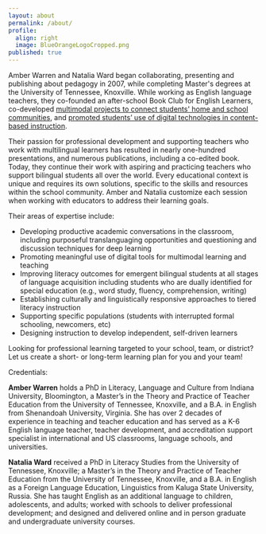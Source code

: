 ```yaml
---
layout: about
permalink: /about/
profile:
  align: right
  image: BlueOrangeLogoCropped.png
published: true
---
```

Amber Warren and Natalia Ward began collaborating, presenting and publishing about pedagogy in 2007, while completing Master's degrees at the University of Tennessee, Knoxville. While working as English language teachers, they co-founded an after-school Book Club for English Learners, co-developed [multimodal projects to connect students' home and school communities](http://newsmanager.commpartners.com/tesolbeis/issues/2013-08-28/7.html), and [promoted students’ use of digital technologies in content-based instruction](https://books.google.com/books?hl=en&lr=&id=b3r-DwAAQBAJ&oi=fnd&pg=PT250&dq=amber+warren+natalia+ward+multiliteracies&ots=I07OAMlH19&sig=OBpg0rTTSnCd6kictIqyYFjtkZ0#v=onepage&q=amber%20warren%20natalia%20ward%20multiliteracies&f=false).

Their passion for professional development and supporting teachers who work with multilingual learners has resulted in nearly one-hundred presentations, and numerous publications, including a co-edited book. Today, they continue their work with aspiring and practicing teachers who support bilingual students all over the world. Every educational context is unique and requires its own solutions, specific to the skills and resources within the school community. Amber and Natalia customize each session when working with educators to address their learning goals.

Their areas of expertise include:

* Developing productive academic conversations in the classroom, including purposeful translanguaging opportunities and questioning and discussion techniques for deep learning
* Promoting meaningful use of digital tools for multimodal learning and teaching
* Improving literacy outcomes for emergent bilingual students at all stages of language acquisition including students who are dually identified for special education (e.g., word study, fluency, comprehension, writing)
* Establishing culturally and linguistically responsive approaches to tiered literacy instruction
* Supporting specific populations (students with interrupted formal schooling, newcomers, etc)
* Designing instruction to develop independent, self-driven learners

Looking for professional learning targeted to your school, team, or district? Let us create a short- or long-term learning plan for you and your team!

Credentials:

**Amber Warren** holds a PhD in Literacy, Language and Culture from Indiana University, Bloomington, a Master’s in the Theory and Practice of Teacher Education from the University of Tennessee, Knoxville, and a B.A. in English from Shenandoah University, Virginia. She has over 2 decades of experience in teaching and teacher education and has served as a K-6 English language teacher, teacher development, and accreditation support specialist in international and US classrooms, language schools, and universities.

**Natalia Ward** received a PhD in Literacy Studies from the University of Tennessee, Knoxville; a Master’s in the Theory and Practice of Teacher Education from the University of Tennessee, Knoxville, and a B.A. in English as a Foreign Language Education, Linguistics from Kaluga State University, Russia. She has taught English as an additional language to children, adolescents, and adults; worked with schools to deliver professional development; and designed and delivered online and in person graduate and undergraduate university courses.